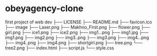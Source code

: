 # obeyagency-clone
first project of web dev
├── LICENSE
├── README.md
├── favicon.ico
├── image
    ├── Laxer.png
    ├── Makhno_First.png
    ├── flower.png
    ├── girl.png
    ├── ice1.png
    ├── ice2.png
    ├── img1...png
    ├── img1.jpg
    ├── img1.png
    ├── img2.png
    ├── img3..png
    ├── img3.png
    ├── img4...png
    ├── img4..png
    ├── img4.png
    ├── shortgirl.png
    ├── tree.png
    └── tree2.png
├── index.html
├── script.js
└── style.css
